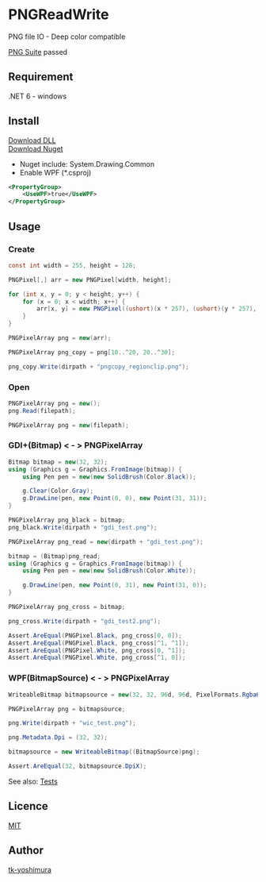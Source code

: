 # PNGReadWrite
 PNG file IO - Deep color compatible

 [PNG Suite](http://www.schaik.com/pngsuite/) passed

## Requirement
 .NET 6 - windows

## Install
[Download DLL](https://github.com/tk-yoshimura/PNGReadWrite/releases)  
[Download Nuget](https://www.nuget.org/packages/tyoshimura.PNGReadWrite/)  

- Nuget include: System.Drawing.Common
- Enable WPF (*.csproj)
```xml
<PropertyGroup>
    <UseWPF>true</UseWPF>
</PropertyGroup>
```

## Usage
### Create
```cs
const int width = 255, height = 128;

PNGPixel[,] arr = new PNGPixel[width, height];

for (int x, y = 0; y < height; y++) {
    for (x = 0; x < width; x++) {
        arr[x, y] = new PNGPixel((ushort)(x * 257), (ushort)(y * 257), 0);
    }
}

PNGPixelArray png = new(arr);

PNGPixelArray png_copy = png[10..^20, 20..^30];

png_copy.Write(dirpath + "pngcopy_regionclip.png");
```

### Open
``` cs
PNGPixelArray png = new();
png.Read(filepath);
```

``` cs
PNGPixelArray png = new(filepath);
```

### GDI+(Bitmap) &lt; - &gt; PNGPixelArray
```cs
Bitmap bitmap = new(32, 32);
using (Graphics g = Graphics.FromImage(bitmap)) {
    using Pen pen = new(new SolidBrush(Color.Black));

    g.Clear(Color.Gray);
    g.DrawLine(pen, new Point(0, 0), new Point(31, 31));
}

PNGPixelArray png_black = bitmap;
png_black.Write(dirpath + "gdi_test.png");

PNGPixelArray png_read = new(dirpath + "gdi_test.png");

bitmap = (Bitmap)png_read;
using (Graphics g = Graphics.FromImage(bitmap)) {
    using Pen pen = new(new SolidBrush(Color.White));

    g.DrawLine(pen, new Point(0, 31), new Point(31, 0));
}

PNGPixelArray png_cross = bitmap;

png_cross.Write(dirpath + "gdi_test2.png");

Assert.AreEqual(PNGPixel.Black, png_cross[0, 0]);
Assert.AreEqual(PNGPixel.Black, png_cross[^1, ^1]);
Assert.AreEqual(PNGPixel.White, png_cross[0, ^1]);
Assert.AreEqual(PNGPixel.White, png_cross[^1, 0]);
```

### WPF(BitmapSource) &lt; - &gt; PNGPixelArray
```cs
WriteableBitmap bitmapsource = new(32, 32, 96d, 96d, PixelFormats.Rgba64, null);

PNGPixelArray png = bitmapsource;

png.Write(dirpath + "wic_test.png");

png.Metadata.Dpi = (32, 32);

bitmapsource = new WriteableBitmap((BitmapSource)png);

Assert.AreEqual(32, bitmapsource.DpiX);
```

See also: [Tests](https://github.com/tk-yoshimura/PNGReadWrite/tree/main/PNGReadWriteTest)

## Licence
[MIT](https://github.com/tk-yoshimura/PNGReadWrite/blob/main/LICENSE)

## Author

[tk-yoshimura](https://github.com/tk-yoshimura)
